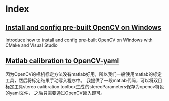 # Index 

## [Install and config pre-built OpenCV on Windows](OpenCV/InstallAndConfigOpenCVOnWindows.md)

Introduce how to install and config pre-built OpenCV on Windows with CMake and Visual Studio

## [Matlab calibration to OpenCV-yaml](OpenCV/matlab2opencv_calib.md)

因为OpenCV的相机标定方法没有matlab好用，所以我们一般使用matlab的标定工具，然后将标定结果手动写入程序中。
我提供了一段matlab代码，可以将双目标定工具stereo calibration toolbox生成的stereoParameters保存为opencv特色的yaml文件，
之后只需要通过OpenCV读入即可。